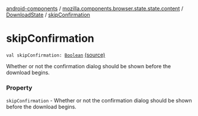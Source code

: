 [android-components](../../index.md) / [mozilla.components.browser.state.state.content](../index.md) / [DownloadState](index.md) / [skipConfirmation](./skip-confirmation.md)

# skipConfirmation

`val skipConfirmation: `[`Boolean`](https://kotlinlang.org/api/latest/jvm/stdlib/kotlin/-boolean/index.html) [(source)](https://github.com/mozilla-mobile/android-components/blob/master/components/browser/state/src/main/java/mozilla/components/browser/state/state/content/DownloadState.kt#L38)

Whether or not the confirmation dialog should be shown before the download begins.

### Property

`skipConfirmation` - Whether or not the confirmation dialog should be shown before the download begins.